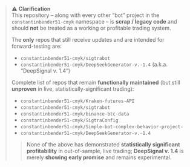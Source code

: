 > ⚠️ **Clarification**  
> This repository – along with every other “bot” project in the `constantinbender51-cmyk` namespace – is **scrap / legacy code** and should **not** be treated as a working or profitable trading system.  
>  
> The **only** repos that still receive updates and are intended for forward-testing are:  
> - `constantinbender51-cmyk/sigtrabot`  
> - `constantinbender51-cmyk/DeepSeekGenerator-v.-1.4` (a.k.a. “DeepSignal v. 1.4”)  
>  
> Complete list of repos that remain **functionally maintained** (but still **unproven** in live, statistically-significant trading):  
> - `constantinbender51-cmyk/Kraken-futures-API`  
> - `constantinbender51-cmyk/sigtrabot`  
> - `constantinbender51-cmyk/binance-btc-data`  
> - `constantinbender51-cmyk/SigtraConfig`  
> - `constantinbender51-cmyk/Simple-bot-complex-behavior-project-`  
> - `constantinbender51-cmyk/DeepSeekGenerator-v.-1.4`  
>  
> > None of the above has demonstrated **statistically significant profitability** in out-of-sample, live trading; **DeepSignal v. 1.4** is merely **showing early promise** and remains experimental.
